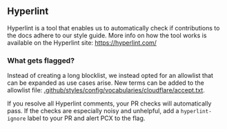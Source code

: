 ## Hyperlint

Hyperlint is a tool that enables us to automatically check if contributions to the docs adhere to our style guide. More info on how the tool works is available on the Hyperlint site: https://hyperlint.com/

### What gets flagged?

Instead of creating a long blocklist, we instead opted for an allowlist that can be expanded as use cases arise. New terms can be added to the allowlist file: [.github/styles/config/vocabularies/cloudflare/accept.txt](https://github.com/cloudflare/cloudflare-docs/blob/production/.github/styles/config/vocabularies/cloudflare/accept.txt).

If you resolve all Hyperlint comments, your PR checks will automatically pass. If the checks are especially noisy and unhelpful, add a `hyperlint-ignore` label to your PR and alert PCX to the flag.

